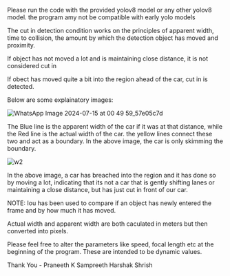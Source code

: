 Please run the code with the provided yolov8 model or any other yolov8 model. the program amy not be compatible with early yolo models

The cut in detection condition works on the principles of apparent width, time to collision, the amount by which the detection object has moved and proximity. 

If object has not moved a lot and is maintaining close distance, it is not considered cut in

If obect has moved quite a bit into the region ahead of the car, cut in is detected. 

Below are some explainatory images: 

![WhatsApp Image 2024-07-15 at 00 49 59_57e05c7d](https://github.com/user-attachments/assets/a72bd68f-c29d-430d-8d81-8ece83f62b4b)

The Blue line is the apparent width of the car if it was at that distance, while the Red line is the actual width of the car. the yellow lines connect these two and act as a boundary. In the above image, the car is only skimming the boundary.

![w2](https://github.com/user-attachments/assets/47ded64c-7ac0-4d5e-bd7b-de6ee8faac63)

In the above image, a car has breached into the region and it has done so by moving a lot, indicating that its not a car that is gently shifting lanes or maintaining a close distance, but has just cut in front of our car.

NOTE:
Iou has been used to compare if an object has newly entered the frame and by how much it has moved.

Actual width and apparent width are both caculated in meters but then converted into pixels.

Please feel free to alter the parameters like speed, focal length etc at the beginning of the program. These are intended to be dynamic values.

Thank You -
Praneeth K
Sampreeth 
Harshak 
Shrish
